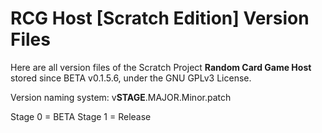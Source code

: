 # RCG Host [Scratch Edition] Version Files

Here are all version files of the Scratch Project **Random Card Game Host** stored since BETA v0.1.5.6, under the GNU GPLv3 License. 

Version naming system:
v**STAGE**.MAJOR.Minor.patch

Stage 0 = BETA
Stage 1 = Release
